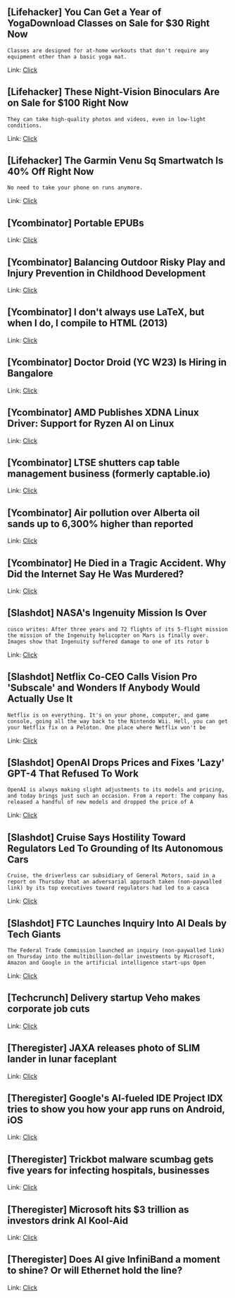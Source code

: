 ## [Lifehacker] You Can Get a Year of YogaDownload Classes on Sale for $30 Right Now
```
Classes are designed for at-home workouts that don't require any equipment other than a basic yoga mat.
```

Link: [Click](https://lifehacker.com/health/yogadownload-unlimited-online-yoga-sale)

## [Lifehacker] These Night-Vision Binoculars Are on Sale for $100 Right Now
```
They can take high-quality photos and videos, even in low-light conditions.
```

Link: [Click](https://lifehacker.com/night-vision-binoculars-sale)

## [Lifehacker] The Garmin Venu Sq Smartwatch Is 40% Off Right Now
```
No need to take your phone on runs anymore.
```

Link: [Click](https://lifehacker.com/health/garmin-venu-sq-sale-amazon)

## [Ycombinator] Portable EPUBs
Link: [Click](https://willcrichton.net/notes/portable-epubs/#epub-content%2FEPUB%2Findex.xhtml$)

## [Ycombinator] Balancing Outdoor Risky Play and Injury Prevention in Childhood Development
Link: [Click](https://cps.ca/en/documents/position/outdoor-risky-play)

## [Ycombinator] I don't always use LaTeX, but when I do, I compile to HTML (2013)
Link: [Click](https://www.peterkrautzberger.org/0136/)

## [Ycombinator] Doctor Droid (YC W23) Is Hiring in Bangalore
Link: [Click](https://www.ycombinator.com/companies/doctor-droid/jobs/YhEZ6dZ-nlp-engineer)

## [Ycombinator] AMD Publishes XDNA Linux Driver: Support for Ryzen AI on Linux
Link: [Click](https://www.phoronix.com/news/AMD-XDNA-Linux-Driver-Ryzen-AI)

## [Ycombinator] LTSE shutters cap table management business (formerly captable.io)
Link: [Click](https://equity.ltse.com/lp/important-updates)

## [Ycombinator] Air pollution over Alberta oil sands up to 6,300% higher than reported
Link: [Click](https://www.vancouverisawesome.com/highlights/alberta-tar-sands-pollution-up-to-6300-higher-than-industry-reported-finds-study-8162834)

## [Ycombinator] He Died in a Tragic Accident. Why Did the Internet Say He Was Murdered?
Link: [Click](https://www.nytimes.com/2024/01/25/nyregion/obituary-pirates-matteo-sachman.html)

## [Slashdot] NASA's Ingenuity Mission Is Over
```
cusco writes: After three years and 72 flights of its 5-flight mission the mission of the Ingenuity helicopter on Mars is finally over. Images show that Ingenuity suffered damage to one of its rotor b
```

Link: [Click](https://science.slashdot.org/story/24/01/26/0532222/nasas-ingenuity-mission-is-over?utm_source=rss1.0mainlinkanon&utm_medium=feed)

## [Slashdot] Netflix Co-CEO Calls Vision Pro 'Subscale' and Wonders If Anybody Would Actually Use It
```
Netflix is on everything. It's on your phone, computer, and game console, going all the way back to the Nintendo Wii. Hell, you can get your Netflix fix on a Peloton. One place where Netflix won't be 
```

Link: [Click](https://apple.slashdot.org/story/24/01/26/0436234/netflix-co-ceo-calls-vision-pro-subscale-and-wonders-if-anybody-would-actually-use-it?utm_source=rss1.0mainlinkanon&utm_medium=feed)

## [Slashdot] OpenAI Drops Prices and Fixes 'Lazy' GPT-4 That Refused To Work
```
OpenAI is always making slight adjustments to its models and pricing, and today brings just such an occasion. From a report: The company has released a handful of new models and dropped the price of A
```

Link: [Click](https://slashdot.org/story/24/01/25/2122251/openai-drops-prices-and-fixes-lazy-gpt-4-that-refused-to-work?utm_source=rss1.0mainlinkanon&utm_medium=feed)

## [Slashdot] Cruise Says Hostility Toward Regulators Led To Grounding of Its Autonomous Cars
```
Cruise, the driverless car subsidiary of General Motors, said in a report on Thursday that an adversarial approach taken (non-paywalled link) by its top executives toward regulators had led to a casca
```

Link: [Click](https://tech.slashdot.org/story/24/01/25/2131242/cruise-says-hostility-toward-regulators-led-to-grounding-of-its-autonomous-cars?utm_source=rss1.0mainlinkanon&utm_medium=feed)

## [Slashdot] FTC Launches Inquiry Into AI Deals by Tech Giants
```
The Federal Trade Commission launched an inquiry (non-paywalled link) on Thursday into the multibillion-dollar investments by Microsoft, Amazon and Google in the artificial intelligence start-ups Open
```

Link: [Click](https://slashdot.org/story/24/01/25/2126207/ftc-launches-inquiry-into-ai-deals-by-tech-giants?utm_source=rss1.0mainlinkanon&utm_medium=feed)

## [Techcrunch] Delivery startup Veho makes corporate job cuts
Link: [Click](https://techcrunch.com/2024/01/25/delivery-startup-veho-makes-corporate-job-cuts/)

## [Theregister] JAXA releases photo of SLIM lander in lunar faceplant
Link: [Click](https://go.theregister.com/feed/www.theregister.com/2024/01/26/jaxa_slim_photo/)

## [Theregister] Google's AI-fueled IDE Project IDX tries to show you how your app runs on Android, iOS
Link: [Click](https://go.theregister.com/feed/www.theregister.com/2024/01/26/google_project_idx_cloud/)

## [Theregister] Trickbot malware scumbag gets five years for infecting hospitals, businesses
Link: [Click](https://go.theregister.com/feed/www.theregister.com/2024/01/25/trickbot_malware_dev_sentenced/)

## [Theregister] Microsoft hits $3 trillion as investors drink AI Kool-Aid
Link: [Click](https://go.theregister.com/feed/www.theregister.com/2024/01/25/microsoft_valuation_3_trillion/)

## [Theregister] Does AI give InfiniBand a moment to shine? Or will Ethernet hold the line?
Link: [Click](https://go.theregister.com/feed/www.theregister.com/2024/01/24/ai_networks_infiniband_vs_ethernet/)
